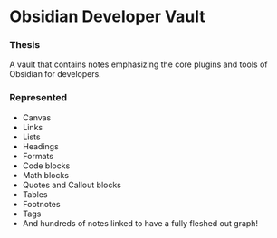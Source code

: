 # Obsidian Developer Vault

### Thesis

A vault that contains notes emphasizing the core plugins and tools of Obsidian for developers.

### Represented
- Canvas
- Links
- Lists
- Headings
- Formats
- Code blocks
- Math blocks
- Quotes and Callout blocks
- Tables
- Footnotes
- Tags
- And hundreds of notes linked to have a fully fleshed out graph!
